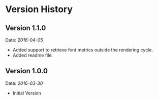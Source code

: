 # Version History

## Version 1.1.0
Date: *2016-04-05*

- Added support to retrieve font metrics outside the rendering cycle.
- Added readme file.

## Version 1.0.0
Date: *2016-03-30*

- Initial Version